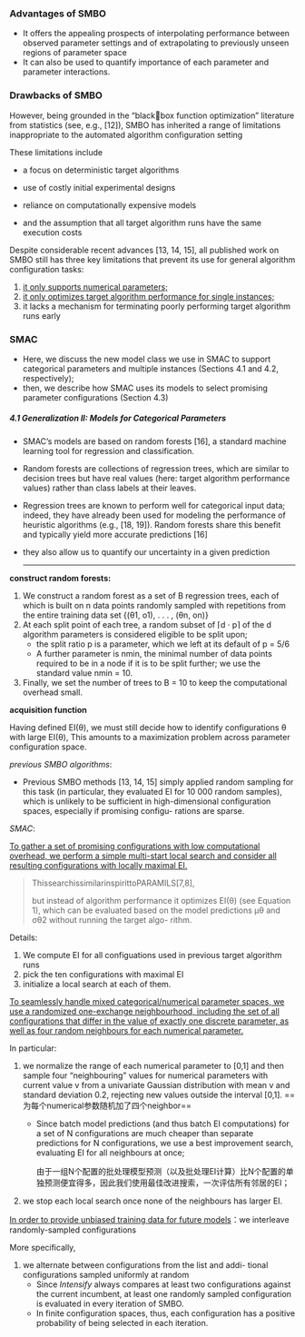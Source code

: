 ### Advantages of SMBO

- It offers the appealing prospects of interpolating performance between observed parameter settings and of extrapolating to previously unseen regions of parameter space
- It can also be used to quantify importance of each parameter and parameter interactions.



### Drawbacks of SMBO

However, being grounded in the “blackbox function optimization” literature from statistics (see, e.g., [12]), SMBO has inherited a range of limitations inappropriate to the automated algorithm configuration setting

These limitations include 

- a focus on deterministic target algorithms

- use of costly initial experimental designs

- reliance on computationally expensive models

- and the assumption that all target algorithm runs have the same execution costs

Despite considerable recent advances [13, 14, 15], all published work on SMBO still has three key limitations that prevent its use for general algorithm configuration tasks: 

1. <u>it only supports numerical parameters;</u> 
2. <u>it only optimizes target algorithm performance for single instances;</u>
3. it lacks a mechanism for terminating poorly performing target algorithm runs early





### SMAC

- Here, we discuss the new model class we use in SMAC to support categorical parameters and multiple instances (Sections 4.1 and 4.2, respectively);
-  then, we describe how SMAC uses its models to select promising parameter configurations (Section 4.3)

##### 4.1 Generalization II: Models for Categorical Parameters

- SMAC’s models are based on random forests [16], a standard machine learning tool for regression and classification. 

- Random forests are collections of regression trees, which are similar to decision trees but have real values (here: target algorithm performance values) rather than class labels at their leaves.

- Regression trees are known to perform well for categorical input data; indeed, they have already been used for modeling the performance of heuristic algorithms (e.g., [18, 19]). Random forests share this benefit and typically yield more accurate predictions [16]

- they also allow us to quantify our uncertainty in a given prediction

  ---

**construct random forests:**

1. We construct a random forest as a set of B regression trees, each of which is built on n data points randomly sampled with repetitions from the entire training data set {(θ1, o1), . . . , (θn, on)}
2. At each split point of each tree, a random subset of ⌈d · p⌉ of the d algorithm parameters is considered eligible to be split upon;
   - the split ratio p is a parameter, which we left at its default of p = 5/6
   -  A further parameter is nmin, the minimal number of data points required to be in a node if it is to be split further; we use the standard value nmin = 10. 
3. Finally, we set the number of trees to B = 10 to keep the computational overhead small.



**acquisition function**

Having defined EI(θ), we must still decide how to identify configurations θ with large EI(θ), This amounts to a maximization problem across parameter configuration space.

*previous SMBO algorithms*:

- Previous SMBO methods [13, 14, 15] simply applied random sampling for this task (in particular, they evaluated EI for 10 000 random samples), which is unlikely to be sufficient in high-dimensional configuration spaces, especially if promising configu- rations are sparse.

*SMAC*:

<u>To gather a set of promising configurations with low computational overhead, we perform a simple multi-start local search and consider all resulting configurations with locally maximal EI.</u>

> ThissearchissimilarinspirittoPARAMILS[7,8],
>
> but instead of algorithm performance it optimizes EI(θ) (see Equation 1), which can be evaluated based on the model predictions μθ and σθ2 without running the target algo- rithm. 

Details:

1. We compute EI for all configuations used in previous target algorithm runs
2. pick the ten configurations with maximal EI 
3. initialize a local search at each of them.



<u>To seamlessly handle mixed categorical/numerical parameter spaces, we use a randomized one-exchange neighbourhood, including the set of all configurations that differ in the value of exactly one discrete parameter, as well as four random neighbours for each numerical parameter.</u>

In particular:

1. we normalize the range of each numerical parameter to [0,1] and then sample four “neighbouring” values for numerical parameters with current value v from a univariate Gaussian distribution with mean v and standard deviation 0.2, rejecting new values outside the interval [0,1]. ==为每个numerical参数随机加了四个neighbor==

   - Since batch model predictions (and thus batch EI computations) for a set of N configurations are much cheaper than separate predictions for N configurations, we use a best improvement search, evaluating EI for all neighbours at once; 

     由于一组N个配置的批处理模型预测（以及批处理EI计算）比N个配置的单独预测便宜得多，因此我们使用最佳改进搜索，一次评估所有邻居的EI；

2. we stop each local search once none of the neighbours has larger EI.



<u>In order to provide unbiased training data for future models</u>：we interleave randomly-sampled configurations

More specifically,

1. we alternate between configurations from the list and addi- tional configurations sampled uniformly at random
   - Since *Intensify* always compares at least two configurations against the current incumbent, at least one randomly sampled configuration is evaluated in every iteration of SMBO.
   - In finite configuration spaces, thus, each configuration has a positive probability of being selected in each iteration.





